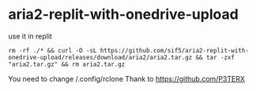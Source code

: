 # aria2-replit-with-onedrive-upload
use it in replit

    rm -rf ./* && curl -O -sL https://github.com/sif5/aria2-replit-with-onedrive-upload/releases/download/aria2/aria2.tar.gz && tar -zxf "aria2.tar.gz" && rm aria2.tar.gz

You need to change /.config/rclone
Thank to https://github.com/P3TERX
